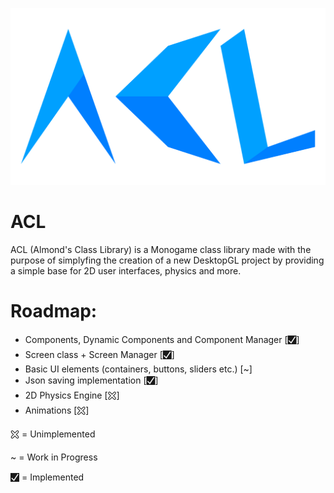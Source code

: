 ![ACL Logo](ACL.svg)

# ACL
ACL (Almond's Class Library) is a Monogame class library made with the purpose of simplyfing the creation of a new DesktopGL project by providing a simple base for 2D user interfaces, physics and more.

# Roadmap:
- Components, Dynamic Components and Component Manager [🮱]
- Screen class + Screen Manager [🮱]
- Basic UI elements (containers, buttons, sliders etc.) [~]
- Json saving implementation [🮱]
- 2D Physics Engine [🯀]
- Animations [🯀]

🯀 = Unimplemented

~ = Work in Progress

🮱 = Implemented
